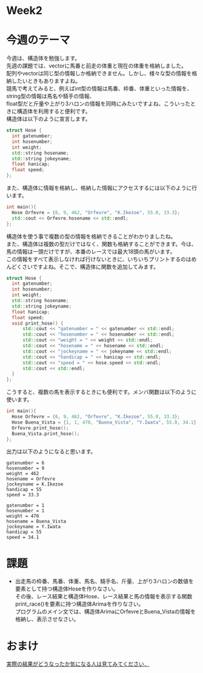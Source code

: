 # Week2
# 今週のテーマ
今週は、構造体を勉強します。<br>先週の課題では、vectorに馬番と前走の体重と現在の体重を格納しました。<br>
配列やvectorは同じ型の情報しか格納できません。しかし、様々な型の情報を格納したいときもありますよね。<br>
競馬で考えてみると、例えばint型の情報は馬番、枠番、体重といった情報を、string型の情報は馬名や騎手の情報、<br>
float型だと斤量や上がり3ハロンの情報を同時にみたいですよね、こういったときに構造体を利用すると便利です。<br>
構造体は以下のように宣言します。
~~~cpp
struct Hose {
  int gatenumber;
  int hosenumber;
  int weight;
  std::string hosename;
  std::string jokeyname;
  float hanicap;
  float speed;
};
~~~
また、構造体に情報を格納し、格納した情報にアクセスするには以下のように行います。
~~~C++
int main(){
  Hose Orfevre = {6, 9, 462, "Orfevre", "K.Ikezoe", 55.0, 33.3};
  std::cout << Orfevre.hosename << std::endl;
};
~~~
構造体を使う事で複数の型の情報を格納できることがわかりましたね。<br>
また、構造体は複数の型だけではなく、関数も格納することができます。今は、馬の情報は一頭だけですが、本番のレースでは最大18頭の馬がいます。<br>
この情報をすべて表示しなければ行けないときに、いちいちプリントするのはめんどくさいですよね。そこで、構造体に関数を追加してみます。
~~~cpp
struct Hose {
  int gatenumber;
  int hosenumber;
  int weight;
  std::string hosename;
  std::string jokeyname;
  float hanicap;
  float speed;
  void print_hose() {
      std::cout << "gatenumber = " << gatenumber << std::endl;
      std::cout << "hosenumber = " << hosenumber << std::endl;
      std::cout << "weight = " << weight << std::endl;
      std::cout << "hosename = " << hosename << std::endl;
      std::cout << "jockeyname = " << jokeyname << std::endl;
      std::cout << "handicap = " << hanicap << std::endl;
      std::cout << "speed = " << hose.speed << std::endl;
      std::cout << std::endl;
  }
};
~~~
こうすると、複数の馬を表示するときにも便利です。メンバ関数は以下のように使います。
~~~cpp
int main(){
  Hose Orfevre = {6, 9, 462, "Orfevre", "K.Ikezoe", 55.0, 33.3};
  Hose Buena_Vista = {1, 1, 470, "Buena_Vista", "Y.Iwata", 55.0, 34.1};
  Orfevre.print_hose();
  Buena_Vista.print_hose();
};
~~~
出力は以下のようになると思います。
~~~
gatenumber = 6
hosenumber = 9
weight = 462
hosename = Orfevre
jockeyname = K.Ikezoe
handicap = 55
speed = 33.3

gatenumber = 1
hosenumber = 1
weight = 470
hosename = Buena_Vista
jockeyname = Y.Iwata
handicap = 55
speed = 34.1
~~~
# 課題
- 出走馬の枠番、馬番、体重、馬名、騎手名、斤量、上がり3ハロンの数値を要素として持つ構造体Hoseを作りなさい。<br>
その後、レース結果と構造体Hose、レース結果と馬の情報を表示する関数print_race()を要素に持つ構造体Arimaを作りなさい。<br>
プログラムのメイン文では、構造体ArimaにOrfevreとBuena_Vistaの情報を格納し、表示させなさい。<br>
# おまけ
[実際の結果がどうなったか気になる人は見てみてください．](https://www.youtube.com/watch?v=JOD6LL4yGZM)
